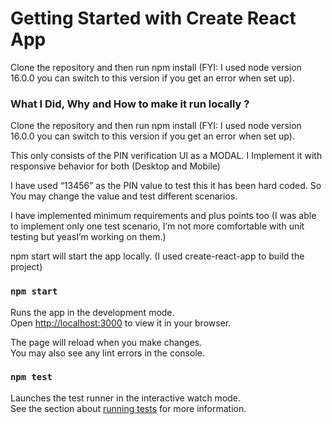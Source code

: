 # Getting Started with Create React App

Clone the repository and then run npm install (FYI: I used node version 16.0.0 you can switch to this version if you get an error when set up).

### What I Did, Why and How to make it run locally ?

Clone the repository and then run npm install (FYI: I used node version 16.0.0 you can switch to this version if you get an error when set up).

This only consists of the PIN verification UI as a MODAL. I Implement it with responsive behavior for both (Desktop and Mobile)

I have used “13456” as the PIN value to test this it has been hard coded. So You may change the value and test different scenarios.

I have implemented minimum requirements and plus points too (I was able to implement only one test scenario, I’m not more comfortable with unit testing but yeasI’m working on them.)

npm start will start the app locally. (I used create-react-app to build the project)

### `npm start`

Runs the app in the development mode.\
Open [http://localhost:3000](http://localhost:3000) to view it in your browser.

The page will reload when you make changes.\
You may also see any lint errors in the console.

### `npm test`

Launches the test runner in the interactive watch mode.\
See the section about [running tests](https://facebook.github.io/create-react-app/docs/running-tests) for more information.
